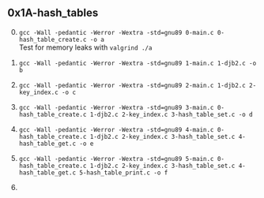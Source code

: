 ## 0x1A-hash_tables

0. `gcc -Wall -pedantic -Werror -Wextra -std=gnu89 0-main.c 0-hash_table_create.c -o a`
<br>Test for memory leaks with `valgrind ./a`

1. `gcc -Wall -pedantic -Werror -Wextra -std=gnu89 1-main.c 1-djb2.c -o b`

2. `gcc -Wall -pedantic -Werror -Wextra -std=gnu89 2-main.c 1-djb2.c 2-key_index.c -o c`

3. `gcc -Wall -pedantic -Werror -Wextra -std=gnu89 3-main.c 0-hash_table_create.c 1-djb2.c 2-key_index.c 3-hash_table_set.c -o d`

4. `gcc -Wall -pedantic -Werror -Wextra -std=gnu89 4-main.c 0-hash_table_create.c 1-djb2.c 2-key_index.c 3-hash_table_set.c 4-hash_table_get.c -o e`

5. `gcc -Wall -pedantic -Werror -Wextra -std=gnu89 5-main.c 0-hash_table_create.c 1-djb2.c 2-key_index.c 3-hash_table_set.c 4-hash_table_get.c 5-hash_table_print.c -o f`

6. 